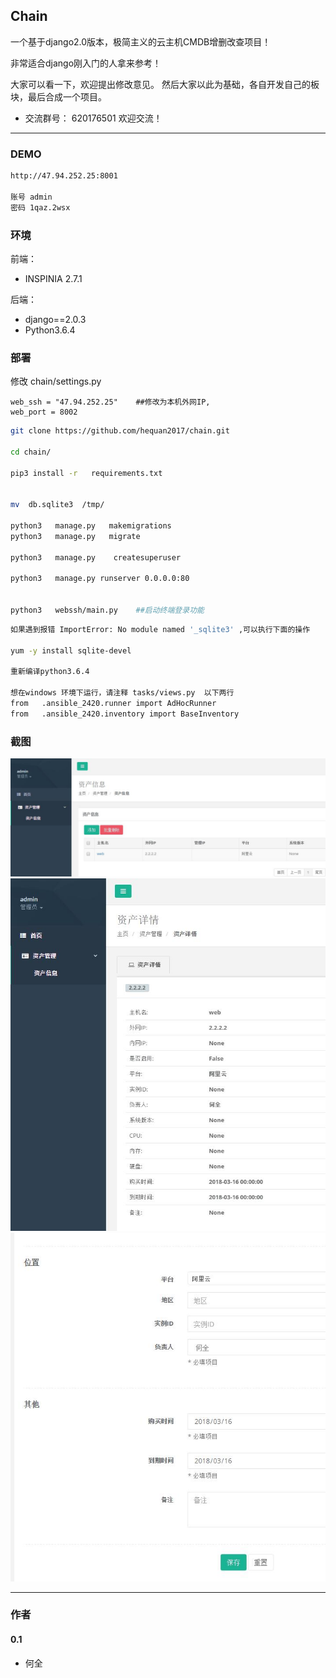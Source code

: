 ## Chain

一个基于django2.0版本，极简主义的云主机CMDB增删改查项目！

非常适合django刚入门的人拿来参考！

大家可以看一下，欢迎提出修改意见。  然后大家以此为基础，各自开发自己的板块，最后合成一个项目。


* 交流群号： 620176501    欢迎交流！

---
### DEMO



```bash
http://47.94.252.25:8001

账号 admin
密码 1qaz.2wsx
```


###  环境

前端：
  * INSPINIA 2.7.1  

后端：
  * django==2.0.3
  * Python3.6.4


###  部署

修改  chain/settings.py

```
web_ssh = "47.94.252.25"    ##修改为本机外网IP,
web_port = 8002

```


```bash
git clone https://github.com/hequan2017/chain.git

cd chain/

pip3 install -r   requirements.txt


mv  db.sqlite3  /tmp/

python3   manage.py   makemigrations
python3   manage.py   migrate

python3   manage.py    createsuperuser

python3   manage.py runserver 0.0.0.0:80


python3   webssh/main.py    ##启动终端登录功能

```

```bash
如果遇到报错 ImportError: No module named '_sqlite3' ,可以执行下面的操作

yum -y install sqlite-devel

重新编译python3.6.4

想在windows 环境下运行，请注释 tasks/views.py  以下两行
from   .ansible_2420.runner import AdHocRunner
from   .ansible_2420.inventory import BaseInventory
```


###   截图
![DEMO](static/demo/1.jpg)
![DEMO](static/demo/2.jpg)
![DEMO](static/demo/3.jpg)


---
### 作者

#### 0.1
- 何全
